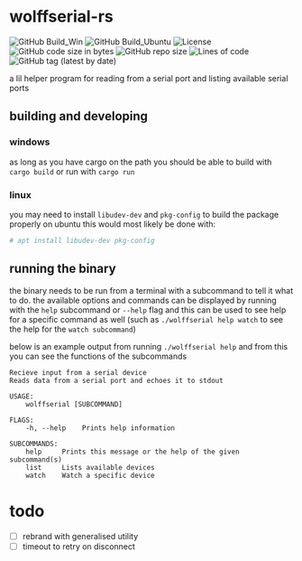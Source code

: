 # wolffserial-rs
![GitHub Build_Win](https://img.shields.io/github/workflow/status/wolffshots/wolffserial/build_win/main)
![GitHub Build_Ubuntu](https://img.shields.io/github/workflow/status/wolffshots/wolffserial/build_ubuntu/main)
![License](https://img.shields.io/github/license/wolffshots/wolffserial)
![GitHub code size in bytes](https://img.shields.io/github/languages/code-size/wolffshots/wolffserial)
![GitHub repo size](https://img.shields.io/github/repo-size/wolffshots/wolffserial)
![Lines of code](https://img.shields.io/tokei/lines/github/wolffshots/wolffserial)
![GitHub tag (latest by date)](https://img.shields.io/github/v/tag/wolffshots/wolffserial)

a lil helper program for reading from a serial port and listing available serial ports

## building and developing

### windows
as long as you have cargo on the path you should be able to build with `cargo build` or run with `cargo run`

### linux
you may need to install `libudev-dev` and `pkg-config` to build the package properly 
on ubuntu this would most likely be done with:
```bash
# apt install libudev-dev pkg-config
```

## running the binary
the binary needs to be run from a terminal with a subcommand to tell it what to do.
the available options and commands can be displayed by running with the `help` subcommand or `--help` flag and this can be used to see help for a specific command as well (such as `./wolffserial help watch` to see the help for the `watch subcommand`)

below is an example output from running `./wolffserial help` and from this you can see the functions of the subcommands
```
Recieve input from a serial device 
Reads data from a serial port and echoes it to stdout

USAGE:
    wolffserial [SUBCOMMAND]

FLAGS:
    -h, --help    Prints help information

SUBCOMMANDS:
    help     Prints this message or the help of the given subcommand(s)
    list     Lists available devices
    watch    Watch a specific device
```

# todo
- [ ] rebrand with generalised utility
- [ ] timeout to retry on disconnect 
